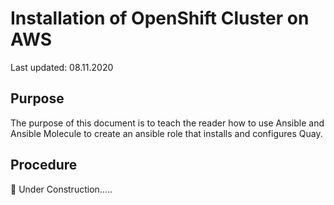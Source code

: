 # Installation of OpenShift Cluster on AWS

Last updated: 08.11.2020

## Purpose

The purpose of this document is to teach the reader how to use Ansible
and Ansible Molecule to create an ansible role that installs and configures
Quay.

## Procedure

:construction: Under Construction.....